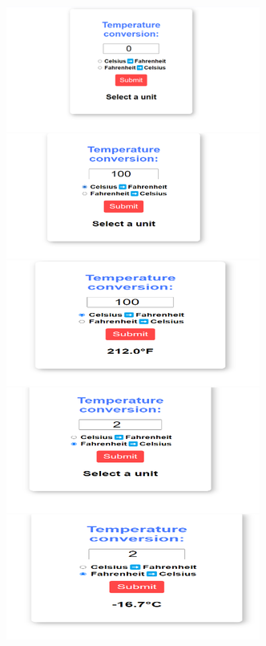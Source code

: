 <img src="/img/0.png" width="600" height="250" alt="">
<img src="/img/1.png" width="600" height="250" alt="">
<img src="/img/2.png" width="600" height="250" alt="">
<img src="/img/3.png" width="600" height="250" alt="">
<img src="/img/4.png" width="600" height="250" alt="">
